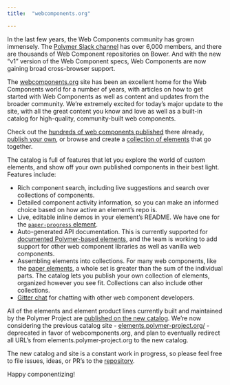 ```yaml
---
title:  "webcomponents.org"

---
```


In the last few years, the Web Components community has grown immensely. The [Polymer Slack channel](http://bit.ly/polymerslack) has over 6,000 members, and there are thousands of Web Component repositories on Bower. And with the new “v1” version of the Web Component specs, Web Components are now gaining broad cross-browser support. 

The [webcomponents.org](https://www.webcomponents.org) site has been an excellent home for the Web Components world for a number of years, with articles on how to get started with Web Components as well as content and updates from the broader community. We’re extremely excited for today’s major update to the site, with all the great content you know and love as well as a built-in catalog for high-quality, community-built web components.

Check out the [hundreds of web components published](https://www.webcomponents.org/elements) there already, [publish your own](https://www.webcomponents.org/publish), or browse and create a [collection of elements](https://www.webcomponents.org/collections) that go together.

The catalog is full of features that let you explore the world of custom elements, and show off your own published components in their best light. Features include:

* Rich component search, including live suggestions and search over collections of components.
* Detailed component activity information, so you can make an informed choice based on how active an element’s repo is.
* Live, editable inline demos in your element’s README. We have one for the [`paper-progress` element](https://www.webcomponents.org/element/PolymerElements/paper-progress).
* Auto-generated API documentation. This is currently supported for [documented Polymer-based elements](https://www.polymer-project.org/1.0/docs/tools/documentation), and the team is working to add support for other web component libraries as well as vanilla web components.
* Assembling elements into collections. For many web components, like the [paper elements](https://www.webcomponents.org/collection/PolymerElements/paper-elements), a whole set is greater than the sum of the individual parts. The catalog lets you publish your own collection of elements, organized however you see fit. Collections can also include other collections.
* [Gitter chat](https://gitter.im/webcomponents/community) for chatting with other web component developers.

All of the elements and element product lines currently built and maintained by the Polymer Project are [published on the new catalog](https://www.webcomponents.org/author/PolymerElements). We’re now considering the previous catalog site - [elements.polymer-project.org/](https://elements.polymer-project.org/) - deprecated in favor of webcomponents.org, and plan to eventually redirect all URL’s from elements.polymer-project.org to the new catalog.

The new catalog and site is a constant work in progress, so please feel free to file issues, ideas, or PR’s to the [repository](https://github.com/webcomponents/beta).

Happy componentizing!